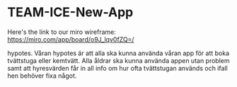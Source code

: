 # TEAM-ICE-New-App

Here's the link to our miro wireframe: https://miro.com/app/board/o9J_lqv0fZQ=/

hypotes.
Våran hypotes är att alla ska kunna använda våran app för att boka tvättstuga eller kemtvätt. Alla åldrar ska kunna använda appen utan problem samt att hyresvärden får in all info om hur ofta tvättstugan används och ifall hen behöver fixa något.
